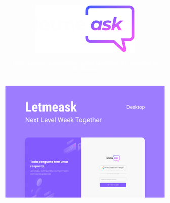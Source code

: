 <h1 align="center">
    <img alt="PlantManager" title="Letmeask" src=".github/Logo.svg" />
</h1>

<p align="center"  style="color: #ffffff">
This is a project developed during Next Level Week # 6, presented by @Rocketseat.
</p> </br>

<p align="center">
  <img alt="Letmeask" src=".github/Capa.png">
</p> </br>